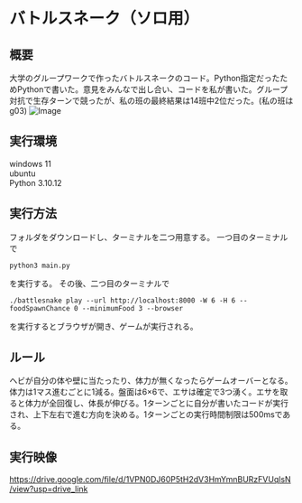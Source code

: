 # バトルスネーク（ソロ用）

## 概要
大学のグループワークで作ったバトルスネークのコード。Python指定だったためPythonで書いた。意見をみんなで出し合い、コードを私が書いた。グループ対抗で生存ターンで競ったが、私の班の最終結果は14班中2位だった。(私の班はg03)
![Image](https://github.com/user-attachments/assets/c6d14529-3b84-4f0c-a65b-5f91d9f2979b)


## 実行環境
windows 11  
ubuntu  
Python 3.10.12

## 実行方法
フォルダをダウンロードし、ターミナルを二つ用意する。
一つ目のターミナルで  
```
python3 main.py
```
を実行する。
その後、二つ目のターミナルで  
```
./battlesnake play --url http://localhost:8000 -W 6 -H 6 --foodSpawnChance 0 --minimumFood 3 --browser
```
を実行するとブラウザが開き、ゲームが実行される。

## ルール
ヘビが自分の体や壁に当たったり、体力が無くなったらゲームオーバーとなる。体力は1マス進むごとに1減る。盤面は6×6で、エサは確定で3つ湧く。エサを取ると体力が全回復し、体長が伸びる。1ターンごとに自分が書いたコードが実行され、上下左右で進む方向を決める。1ターンごとの実行時間制限は500msである。

## 実行映像
https://drive.google.com/file/d/1VPN0DJ60P5tH2dV3HmYmnBURzFVUqlsN/view?usp=drive_link



